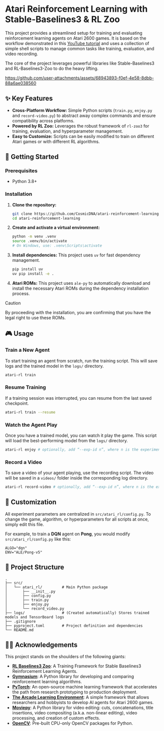 # Atari Reinforcement Learning with Stable-Baselines3 & RL Zoo

This project provides a streamlined setup for training and evaluating reinforcement learning agents on Atari 2600 games. It is based on the workflow demonstrated in this [YouTube tutorial](https://www.youtube.com/watch?v=aQsaH7Tzvp0&t=329s) and uses a collection of simple shell scripts to manage common tasks like training, evaluation, and video recording.

The core of the project leverages powerful libraries like Stable-Baselines3 and RL-Baselines3-Zoo to do the heavy lifting.


https://github.com/user-attachments/assets/68943893-f0ef-4e58-8dbb-88a6ae038560



## ✨ Key Features

-   **Cross-Platform Workflow:** Simple Python scripts (`train.py`, `enjoy.py` and `record-video.py`) to abstract away complex commands and ensure compatibility across platforms.
-   **Powered by RL Zoo:** Leverages the robust framework of `rl-zoo3` for training, evaluation, and hyperparameter management.
-   **Easy to Customize:** Scripts can be easily modified to train on different Atari games or with different RL algorithms.

## 🚀 Getting Started

### Prerequisites

-   Python 3.8+

### Installation

1.  **Clone the repository:**
    ```bash
    git clone https://github.com/CosmicDNA/atari-reinforcement-learning.git
    cd atari-reinforcement-learning
    ```

2.  **Create and activate a virtual environment:**
    ```bash
    python -m venv .venv
    source .venv/bin/activate
    # On Windows, use: .venv\Scripts\activate
    ```

3.  **Install dependencies:**
    This project uses `uv` for fast dependency management.
    ```bash
    pip install uv
    uv pip install -e .
    ```

4.  **Atari ROMs:**
    This project uses `ale-py` to automatically download and install the necessary Atari ROMs during the dependency installation process.
> [!CAUTION]
> By proceeding with the installation, you are confirming that you have the legal right to use these ROMs.

## 🎮 Usage


### Train a New Agent
To start training an agent from scratch, run the training script. This will save logs and the trained model in the `logs/` directory.
```bash
atari-rl train
```

### Resume Training
If a training session was interrupted, you can resume from the last saved checkpoint.
```bash
atari-rl train --resume
```

### Watch the Agent Play
Once you have a trained model, you can watch it play the game. This script will load the best-performing model from the `logs/` directory.
```bash
atari-rl enjoy # optionally, add “--exp-id n”, where n is the experiment number you want to watch
```

### Record a Video
To save a video of your agent playing, use the recording script. The video will be saved in a `videos/` folder inside the corresponding log directory.
```bash
atari-rl record-video # optionally, add “--exp-id n”, where n is the experiment number you want to watch
```

## 🔧 Customization

All experiment parameters are centralized in `src/atari_rl/config.py`. To change the game, algorithm, or hyperparameters for all scripts at once, simply edit this file.

For example, to train a **DQN** agent on **Pong**, you would modify `src/atari_rl/config.py` like this:
```shell
ALGO="dqn"
ENV="ALE/Pong-v5"
```

## 📁 Project Structure

```plaintext
.
├── src/
│   └── atari_rl/         # Main Python package
│       ├── __init__.py
│       ├── config.py
│       ├── train.py
│       ├── enjoy.py
│       └── record_video.py
├── logs/                 # (Created automatically) Stores trained models and TensorBoard logs
├── .gitignore
├── pyproject.toml        # Project definition and dependencies
└── README.md
```

## 🤝🏿 Acknowledgements

This project stands on the shoulders of the following giants:
- [**RL Baselines3 Zoo**](https://github.com/DLR-RM/rl-baselines3-zoo): A Training Framework for Stable Baselines3 Reinforcement Learning Agents.
- [**Gymnasium**](https://github.com/Farama-Foundation/Gymnasium): A Python library for developing and comparing reinforcement learning algorithms.
- [**PyTorch**](https://pytorch.org/): An open-source machine learning framework that accelerates the path from research prototyping to production deployment.
- [**The Arcade Learning Environment**](https://github.com/Farama-Foundation/Arcade-Learning-Environment): A simple framework that allows researchers and hobbyists to develop AI agents for Atari 2600 games.
- [**Moviepy**](https://github.com/Zulko/moviepy): A Python library for video editing: cuts, concatenations, title insertions, video compositing (a.k.a. non-linear editing), video processing, and creation of custom effects.
- [**OpenCV**](https://github.com/opencv/opencv-python): Pre-built CPU-only OpenCV packages for Python.
